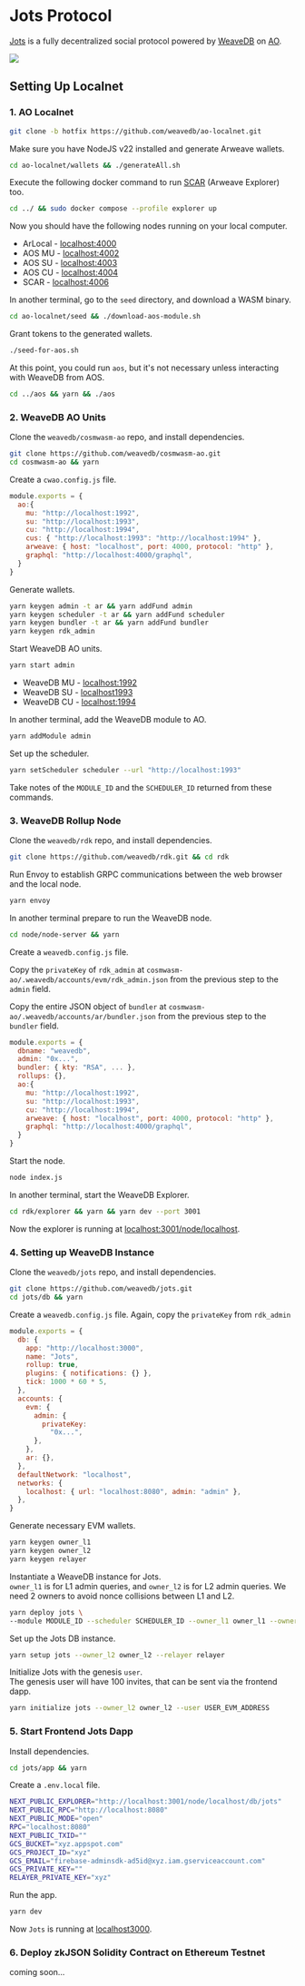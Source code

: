 # Jots Protocol

[Jots](https://jots.social) is a fully decentralized social protocol powered by [WeaveDB](https://github.com/weavedb/weavedb) on [AO](https://ao.arweave.dev).

![](./assets/screenshots.png)

## Setting Up Localnet

### 1. AO Localnet

```bash
git clone -b hotfix https://github.com/weavedb/ao-localnet.git
```
Make sure you have NodeJS v22 installed and generate Arweave wallets.

```bash
cd ao-localnet/wallets && ./generateAll.sh
```

Execute the following docker command to run [SCAR](https://github.com/MichaelBuhler/scar) (Arweave Explorer) too.

```bash
cd ../ && sudo docker compose --profile explorer up
```

Now you should have the following nodes running on your local computer.

- ArLocal - [localhost:4000](http://localhost:4000)
- AOS MU - [localhost:4002](http://localhost:4002)
- AOS SU - [localhost:4003](http://localhost:4003)
- AOS CU - [localhost:4004](http://localhost:4004)
- SCAR - [localhost:4006](http://localhost:4006)

In another terminal, go to the `seed` directory, and download a WASM binary.

```bash
cd ao-localnet/seed && ./download-aos-module.sh
```

Grant tokens to the generated wallets.

```bash
./seed-for-aos.sh
```
At this point, you could run `aos`, but it's not necessary unless interacting with WeaveDB from AOS.

```bash
cd ../aos && yarn && ./aos
```
### 2. WeaveDB AO Units

Clone the `weavedb/cosmwasm-ao` repo, and install dependencies.

```bash
git clone https://github.com/weavedb/cosmwasm-ao.git
cd cosmwasm-ao && yarn
```

Create a `cwao.config.js` file.

```javascript
module.exports = {
  ao:{
    mu: "http://localhost:1992",
    su: "http://localhost:1993",
    cu: "http://localhost:1994",
    cus: { "http://localhost:1993": "http://localhost:1994" },
    arweave: { host: "localhost", port: 4000, protocol: "http" },
    graphql: "http://localhost:4000/graphql",
  }
}
```

Generate wallets.

```bash
yarn keygen admin -t ar && yarn addFund admin
yarn keygen scheduler -t ar && yarn addFund scheduler
yarn keygen bundler -t ar && yarn addFund bundler
yarn keygen rdk_admin
```

Start WeaveDB AO units.

```bash
yarn start admin
```

- WeaveDB MU - [localhost:1992](http://localhost:1992)
- WeaveDB SU - [localhost1993](http://localhost:1993)
- WeaveDB CU - [localhost:1994](http://localhost:1994)

In another terminal, add the WeaveDB module to AO.

```bash
yarn addModule admin

```
Set up the scheduler.

```bash
yarn setScheduler scheduler --url "http://localhost:1993"
```

Take notes of the `MODULE_ID` and the `SCHEDULER_ID` returned from these commands.

### 3. WeaveDB Rollup Node

Clone the `weavedb/rdk` repo, and install dependencies.

```bash
git clone https://github.com/weavedb/rdk.git && cd rdk
```

Run Envoy to establish GRPC communications between the web browser and the local node.

```bash
yarn envoy
```

In another terminal prepare to run the WeaveDB node.

```bash
cd node/node-server && yarn
```

Create a `weavedb.config.js` file.

Copy the `privateKey` of `rdk_admin` at `cosmwasm-ao/.weavedb/accounts/evm/rdk_admin.json` from the previous step to the `admin` field.

Copy the entire JSON object of `bundler` at `cosmwasm-ao/.weavedb/accounts/ar/bundler.json` from the previous step to the `bundler` field.

```javascript
module.exports = {
  dbname: "weavedb",
  admin: "0x...",
  bundler: { kty: "RSA", ... },
  rollups: {},
  ao:{
    mu: "http://localhost:1992",
    su: "http://localhost:1993",
    cu: "http://localhost:1994",
    arweave: { host: "localhost", port: 4000, protocol: "http" },
    graphql: "http://localhost:4000/graphql",
  }
}

```

Start the node.

```bash
node index.js
```

In another terminal, start the WeaveDB Explorer.

```bash
cd rdk/explorer && yarn && yarn dev --port 3001
```
Now the explorer is running at [localhost:3001/node/localhost](http://localhost:3001/node/localhost).

### 4. Setting up WeaveDB Instance

Clone the `weavedb/jots` repo, and install dependencies.

 ```bash
git clone https://github.com/weavedb/jots.git
cd jots/db && yarn
 ```

Create a `weavedb.config.js` file. Again, copy the `privateKey` from `rdk_admin`

```javascript
module.exports = {
  db: {
    app: "http://localhost:3000",
    name: "Jots",
    rollup: true,
    plugins: { notifications: {} },
    tick: 1000 * 60 * 5,
  },
  accounts: {
    evm: {
      admin: {
        privateKey:
          "0x...",
      },
    },
    ar: {},
  },
  defaultNetwork: "localhost",
  networks: {
    localhost: { url: "localhost:8080", admin: "admin" },
  },
}
```

Generate necessary EVM wallets.

```bash
yarn keygen owner_l1
yarn keygen owner_l2
yarn keygen relayer
```

Instantiate a WeaveDB instance for Jots.  
`owner_l1` is for L1 admin queries, and `owner_l2` is for L2 admin queries. We need 2 owners to avoid nonce collisions between L1 and L2.

```bash
yarn deploy jots \
--module MODULE_ID --scheduler SCHEDULER_ID --owner_l1 owner_l1 --owner_l2 owner_l2
```

Set up the Jots DB instance.

```bash
yarn setup jots --owner_l2 owner_l2 --relayer relayer
```

Initialize Jots with the genesis `user`.  
The genesis user will have 100 invites, that can be sent via the frontend dapp.

```bash
yarn initialize jots --owner_l2 owner_l2 --user USER_EVM_ADDRESS
```

### 5. Start Frontend Jots Dapp

Install dependencies.

```bash
cd jots/app && yarn
```

Create a `.env.local` file.

```bash
NEXT_PUBLIC_EXPLORER="http://localhost:3001/node/localhost/db/jots"
NEXT_PUBLIC_RPC="http://localhost:8080"
NEXT_PUBLIC_MODE="open"
RPC="localhost:8080"
NEXT_PUBLIC_TXID=""
GCS_BUCKET="xyz.appspot.com"
GCS_PROJECT_ID="xyz"
GCS_EMAIL="firebase-adminsdk-ad5id@xyz.iam.gserviceaccount.com"
GCS_PRIVATE_KEY=""
RELAYER_PRIVATE_KEY="xyz"
```

Run the app.

```bash
yarn dev
```
Now `Jots` is running at [localhost3000](http://localhost:3000).

### 6. Deploy zkJSON Solidity Contract on Ethereum Testnet

coming soon...
